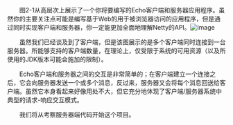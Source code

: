 &emsp;&emsp;图2-1从高层次上展示了一个你将要编写的Echo客户端和服务器应用程序。虽然你的主要关注点可能是编写基于Web的用于被浏览器访问的应用程序，但是通过同时实现客户端和服务器，你一定能更加全面地理解Netty的API。![image](http://write.epubit.com.cn/api/storage/getbykey/screenshow?key=170437f25c17a56c2c4a)

&emsp;&emsp;虽然我们已经谈及到了客户端，但是该图展示的是多个客户端同时连接到一台服务器。所能够支持的客户端数量，在理论上，仅受限于系统的可用资源（以及所使用的JDK版本可能会施加的限制）。

&emsp;&emsp;Echo客户端和服务器之间的交互是非常简单的；在客户端建立一个连接之后，它会向服务器发送一个或多个消息，反过来，服务器又会将每个消息回送给客户端。虽然它本身看起来好像用处不大，但它充分地体现了客户端/服务器系统中典型的请求-响应交互模式。

&emsp;&emsp;我们将从考察服务器端代码开始这个项目。
